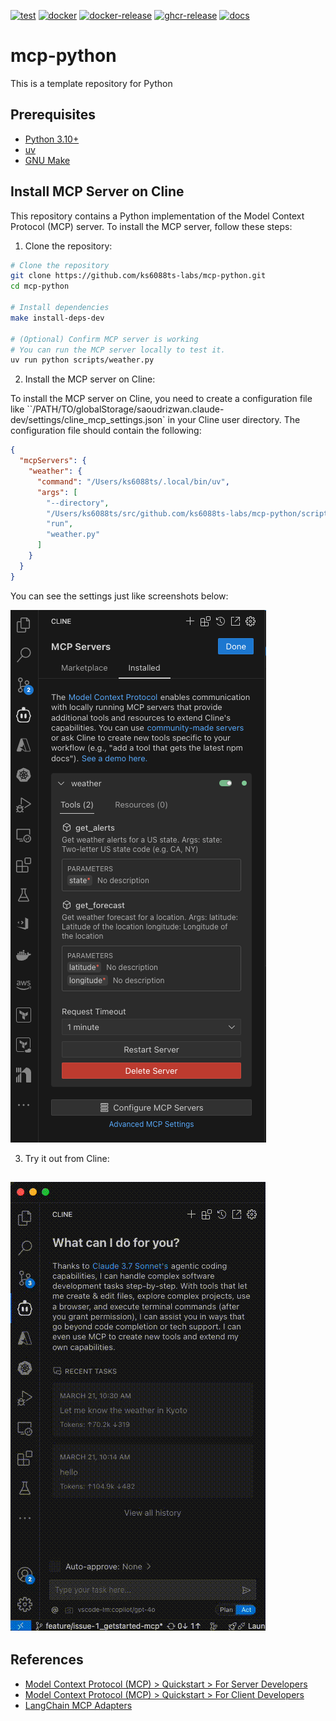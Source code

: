 [![test](https://github.com/ks6088ts-labs/mcp-python/actions/workflows/test.yaml/badge.svg?branch=main)](https://github.com/ks6088ts-labs/mcp-python/actions/workflows/test.yaml?query=branch%3Amain)
[![docker](https://github.com/ks6088ts-labs/mcp-python/actions/workflows/docker.yaml/badge.svg?branch=main)](https://github.com/ks6088ts-labs/mcp-python/actions/workflows/docker.yaml?query=branch%3Amain)
[![docker-release](https://github.com/ks6088ts-labs/mcp-python/actions/workflows/docker-release.yaml/badge.svg)](https://github.com/ks6088ts-labs/mcp-python/actions/workflows/docker-release.yaml)
[![ghcr-release](https://github.com/ks6088ts-labs/mcp-python/actions/workflows/ghcr-release.yaml/badge.svg)](https://github.com/ks6088ts-labs/mcp-python/actions/workflows/ghcr-release.yaml)
[![docs](https://github.com/ks6088ts-labs/mcp-python/actions/workflows/github-pages.yaml/badge.svg)](https://github.com/ks6088ts-labs/mcp-python/actions/workflows/github-pages.yaml)

# mcp-python

This is a template repository for Python

## Prerequisites

- [Python 3.10+](https://www.python.org/downloads/)
- [uv](https://docs.astral.sh/uv/getting-started/installation/)
- [GNU Make](https://www.gnu.org/software/make/)

## Install MCP Server on Cline

This repository contains a Python implementation of the Model Context Protocol (MCP) server. To install the MCP server, follow these steps:

1. Clone the repository:

```bash
# Clone the repository
git clone https://github.com/ks6088ts-labs/mcp-python.git
cd mcp-python

# Install dependencies
make install-deps-dev

# (Optional) Confirm MCP server is working
# You can run the MCP server locally to test it.
uv run python scripts/weather.py
```

2. Install the MCP server on Cline:

To install the MCP server on Cline, you need to create a configuration file like ``/PATH/TO/globalStorage/saoudrizwan.claude-dev/settings/cline_mcp_settings.json` in your Cline user directory. The configuration file should contain the following:

```json
{
  "mcpServers": {
    "weather": {
      "command": "/Users/ks6088ts/.local/bin/uv",
      "args": [
        "--directory",
        "/Users/ks6088ts/src/github.com/ks6088ts-labs/mcp-python/scripts",
        "run",
        "weather.py"
      ]
    }
  }
}
```

You can see the settings just like screenshots below:

![cline_configure_mcp_server](./docs/images/cline_configure_mcp_server.png)

3. Try it out from Cline:

## ![cline_run_mcp_server](./docs/images/cline_run_mcp_server.gif)

## References

- [Model Context Protocol (MCP) > Quickstart > For Server Developers](https://modelcontextprotocol.io/quickstart/server)
- [Model Context Protocol (MCP) > Quickstart > For Client Developers](https://modelcontextprotocol.io/quickstart/client)
- [LangChain MCP Adapters](https://github.com/langchain-ai/langchain-mcp-adapters)
